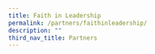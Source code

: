```yaml
---
title: Faith in Leadership
permalink: /partners/faithinleadership/
description: ""
third_nav_title: Partners
---
```

